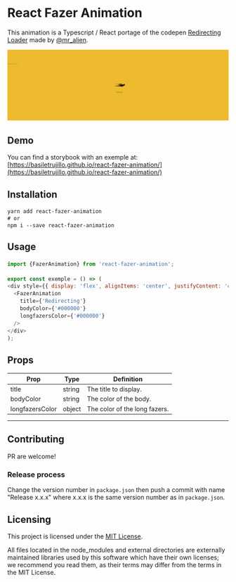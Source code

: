 # React Fazer Animation

This animation is a Typescript / React portage of the codepen [Redirecting Loader](https://codepen.io/mr_alien/pen/FDLjg) made by [@mr_alien](https://codepen.io/mr_alien).

![Preview](screenshot.png "Preview")

## Demo

You can find a storybook with an exemple at: [https://basiletrujillo.github.io/react-fazer-animation/](https://basiletrujillo.github.io/react-fazer-animation/)

## Installation

```
yarn add react-fazer-animation
# or
npm i --save react-fazer-animation
```

## Usage

```javascript
import {FazerAnimation} from 'react-fazer-animation';

export const exemple = () => (
<div style={{ display: 'flex', alignItems: 'center', justifyContent: 'center' }}>
  <FazerAnimation
    title={'Redirecting'}
    bodyColor={'#000000'}
    longfazersColor={'#000000'}
  />
</div>
);
```

## Props

| Prop | Type | Definition |
| --- | --- | --- |
| title | string | The title to display. |
| bodyColor | string | The color of the body. |
| longfazersColor | object | The color of the long fazers. |

---

## Contributing

PR are welcome!

### Release process
Change the version number in `package.json` then push a commit with name "Release x.x.x" where x.x.x is the same version number as in `package.json`.

## Licensing

This project is licensed under the [MIT License](./LICENSE.txt).

All files located in the node_modules and external directories are externally maintained libraries used by this software which have their own licenses; we recommend you read them, as their terms may differ from the terms in the MIT License.
